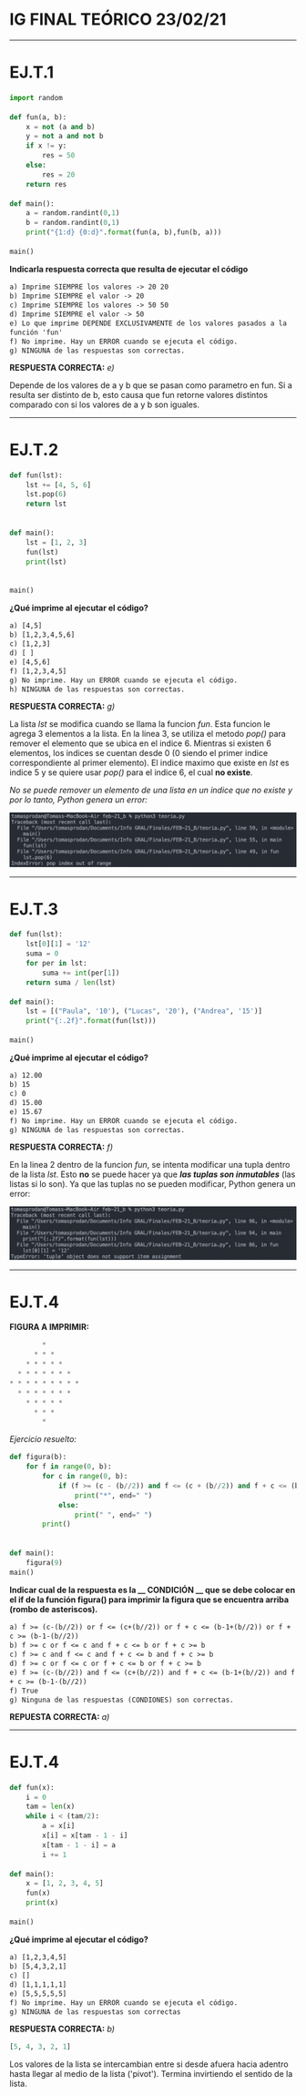 # IG FINAL TEÓRICO 23/02/21

---

# EJ.T.1

```python
import random

def fun(a, b):
    x = not (a and b)
    y = not a and not b
    if x != y:
        res = 50
    else:
        res = 20
    return res

def main():
    a = random.randint(0,1)
    b = random.randint(0,1)
    print("{1:d} {0:d}".format(fun(a, b),fun(b, a)))

main()
```

**Indicarla respuesta correcta que resulta de ejecutar el código**

    a) Imprime SIEMPRE los valores -> 20 20
    b) Imprime SIEMPRE el valor -> 20
    c) Imprime SIEMPRE los valores -> 50 50
    d) Imprime SIEMPRE el valor -> 50
    e) Lo que imprime DEPENDE EXCLUSIVAMENTE de los valores pasados a la función 'fun'
    f) No imprime. Hay un ERROR cuando se ejecuta el código.
    g) NINGUNA de las respuestas son correctas.

**RESPUESTA CORRECTA:** *e)*

Depende de los valores de a y b que se pasan como parametro en fun. 
Si a resulta ser distinto de b, esto causa que fun retorne valores distintos comparado con si los valores de a y b
son iguales.

---

# EJ.T.2

```python
def fun(lst):
    lst += [4, 5, 6]
    lst.pop(6)
    return lst


def main():
    lst = [1, 2, 3]
    fun(lst)
    print(lst)


main()
```

**¿Qué imprime al ejecutar el código?**
    
    a) [4,5]
    b) [1,2,3,4,5,6]
    c) [1,2,3]
    d) [ ]
    e) [4,5,6]
    f) [1,2,3,4,5]
    g) No imprime. Hay un ERROR cuando se ejecuta el código.
    h) NINGUNA de las respuestas son correctas.

**RESPUESTA CORRECTA:** *g)*

La lista *lst* se modifica cuando se llama la funcion *fun*. Esta funcion le agrega 3 elementos a la lista. En la linea 3, se utiliza el metodo *pop()* para remover el elemento que se ubica en el indice 6.
Mientras si existen 6 elementos, los indices se cuentan desde 0 (0 siendo el primer indice correspondiente al primer elemento).
El indice maximo que existe en *lst* es indice 5 y se quiere usar *pop()* para el indice 6, el cual **no existe**.

*No se puede remover un elemento de una lista en un indice que no existe y por lo tanto, Python genera un error:*

![EJ.T.2](/Finales/FEB-21_B/imgs/EJ.T.2.png)

---

# EJ.T.3

```python
def fun(lst):
    lst[0][1] = '12'
    suma = 0
    for per in lst:
        suma += int(per[1])
    return suma / len(lst)

def main():
    lst = [("Paula", '10'), ("Lucas", '20'), ("Andrea", '15')]
    print("{:.2f}".format(fun(lst)))

main()
```


**¿Qué imprime al ejecutar el código?**

    a) 12.00
    b) 15
    c) 0
    d) 15.00
    e) 15.67
    f) No imprime. Hay un ERROR cuando se ejecuta el código.
    g) NINGUNA de las respuestas son correctas.

**RESPUESTA CORRECTA:** *f)*

En la linea 2 dentro de la funcion *fun*, se intenta modificar una tupla dentro de la lista *lst*. 
Esto **no** se puede hacer ya que ***las tuplas son inmutables*** (las listas si lo son).
Ya que las tuplas no se pueden modificar, Python genera un error:

![EJ.T.3](/Finales/FEB-21_B/imgs/EJ.T.3.png)

---

# EJ.T.4

**FIGURA A IMPRIMIR:**

```python
        *
      * * *
    * * * * *
  * * * * * * *
* * * * * * * * *
  * * * * * * *
    * * * * *
      * * *
        *
```

*Ejercicio resuelto:*

```python
def figura(b):
    for f in range(0, b):
        for c in range(0, b):
            if (f >= (c - (b//2)) and f <= (c + (b//2)) and f + c <= (b - 1 + (b // 2)) and f + c >= (b - 1 - (b // 2))):
                print("*", end=" ")
            else:
                print(" ", end=" ")
        print()
    

def main():
    figura(9)
main()
```

**Indicar cual de la respuesta es la __ CONDICIÓN __ que se debe colocar en el if de la función figura() para imprimir la figura que se encuentra arriba (rombo de asteriscos).**

    a) f >= (c-(b//2)) or f <= (c+(b//2)) or f + c <= (b-1+(b//2)) or f + c >= (b-1-(b//2))
    b) f >= c or f <= c and f + c <= b or f + c >= b
    c) f >= c and f <= c and f + c <= b and f + c >= b
    d) f >= c or f <= c or f + c <= b or f + c >= b
    e) f >= (c-(b//2)) and f <= (c+(b//2)) and f + c <= (b-1+(b//2)) and f + c >= (b-1-(b//2))
    f) True
    g) Ninguna de las respuestas (CONDIONES) son correctas.

**REPUESTA CORRECTA:** *a)*

---

# EJ.T.4

```python
def fun(x):
    i = 0
    tam = len(x)
    while i < (tam/2):
        a = x[i]
        x[i] = x[tam - 1 - i]
        x[tam - 1 - i] = a
        i += 1

def main():
    x = [1, 2, 3, 4, 5]
    fun(x)
    print(x)

main()
```

**¿Qué imprime al ejecutar el código?**

    a) [1,2,3,4,5]
    b) [5,4,3,2,1]
    c) []
    d) [1,1,1,1,1]
    e) [5,5,5,5,5]
    f) No imprime. Hay un ERROR cuando se ejecuta el código.
    g) NINGUNA de las respuestas son correctas

**RESPUESTA CORRECTA:** *b)*

```python
[5, 4, 3, 2, 1]
```

Los valores de la lista se intercambian entre si desde afuera hacia adentro hasta llegar al medio de la lista ('pivot').
Termina invirtiendo el sentido de la lista.